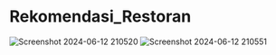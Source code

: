 # Rekomendasi_Restoran
![Screenshot 2024-06-12 210520](https://github.com/IsThatProGenji/Rekomendasi_Restoran/assets/71611709/c05739c9-1fdb-4f3a-96d6-90d003cd5fae)
![Screenshot 2024-06-12 210551](https://github.com/IsThatProGenji/Rekomendasi_Restoran/assets/71611709/16130f25-107c-4aa5-8fe3-afe9d53c575b)
